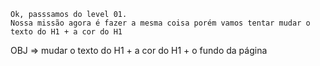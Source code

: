     Ok, passsamos do level 01.
    Nossa missão agora é fazer a mesma coisa porém vamos tentar mudar o texto do H1 + a cor do H1

   OBJ => mudar o texto do H1 + a cor do H1 + o fundo da página